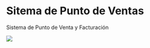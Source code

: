 # Sitema de Punto de Ventas
Sistema de Punto de Venta y Facturación

![](https://i.imgur.com/B2vEuPJ.png)
